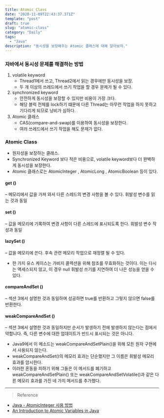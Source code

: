 ```yaml
---
title: Atomic Class
date: "2020-11-09T22:43:37.371Z"
template: "post"
draft: true
slug: "atomic-class"
category: "Daily"
tags:
  - "Java"
description: "동시성을 보장해주는 Atomic 클래스에 대해 알아보자."
---
```


### 자바에서 동시성 문제를 해결하는 방법
1. volatile keyword
    - Thread1에서 쓰고, Thread2에서 읽는 경우에만 동시성을 보장. 
    - 두 개 이상의 쓰레드에서 쓰기 작업을 할 경우 문제가 될 수 있다.
2. synchronized keyword
    - 안전하게 동시성을 보장할 수 있지만 비용이 가장 크다.
    - 해당 블럭 전체를 lock하기 떄문에 다른 Thread는 아무런 작업을 하지 못하고 기다리게 되므로 낭비가 심하다.
3. Atomic 클래스
    - CAS(compare-and-swap)를 이용하여 동시성을 보장한다. 
    - 여러 쓰레드에서 쓰기 작업을 해도 문제가 없다.

### Atomic Class
- 원자성을 보장하는 클래스.
- Synchronized Keyword 보다 적은 비용으로, volatile keyword보다 더 완벽하게 동시성을 보장한다.
- Atomic 클래스로는 AtomicInteger , AtomicLong , AtomicBoolean 등이 있다.

#### get () 
– 메모리에서 값을 가져 와서 다른 스레드의 변경 사항을 볼 수 있다. 휘발성 변수를 읽는 것과 동일
#### set () 
– 값을 메모리에 기록하여 변경 사항이 다른 스레드에 표시되도록 한다. 휘발성 변수 작성과 동일
#### lazySet () 
– 값을 메모리에 쓴다. 후속 관련 메모리 작업으로 재정렬 될 수 있다. 
- 한 가지 유스 케이스는 가비지 콜렉션을 위해 참조를 무효화하는 것이다. 이는 다시는 액세스되지 않고, 이 경우 null 휘발성 쓰기를 지연하여 더 나은 성능을 얻을 수 있다.
#### compareAndSet () 
– 섹션 3에서 설명한 것과 동일하며 성공하면 true를 반환하고 그렇지 않으면 false를 반환한다.
#### weakCompareAndSet () 
– 섹션 3에서 설명한 것과 동일하지만 순서가 발생하기 전에 발생하지 않는다는 점에서 약합니다. 즉, 다른 변수에 대한 업데이트가 반드시 표시되는 것은 아니다. 
- Java9에서 이 메소드는 weakCompareAndSetPlain()을 위해 모든 원자 구현에서 사용되지 않는다.
- weakCompareAndSet()의 메모리 효과는 단순했지만 그 이름은 휘발성 메모리 효과를 암시한다. 
- 이러한 혼동을 피하기 위해 그들은 이 메서드를 폐기하고 weakCompareAndSetPlain() 또는 weakCompareAndSetVolatile()과 같은 다른 메모리 효과를 가진 네 가지 메서드를 추가했다.


<hr>

> Reference
- [Java - AtomicInteger 사용 방법](https://codechacha.com/ko/java-atomic-integer/)
- [An Introduction to Atomic Variables in Java](https://www.baeldung.com/java-atomic-variables)
